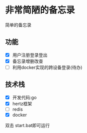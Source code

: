 # 非常简陋的备忘录

简单的备忘录

## 功能

- [x] 用户注册登录登出
- [x] 备忘录增删改查
- [ ] 利用docker实现的跨设备登录(待办)

## 技术栈

- [x] 开发代码:go
- [x] hertz框架
- [ ] redis
- [x] docker

双击 start.bat即可运行